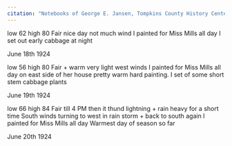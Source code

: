 ```yaml
---
citation: "Notebooks of George E. Jansen, Tompkins County History Center" 
---
```


low 62 high 80  Fair nice day not much wind  I painted for Miss Mills all day  I set out early cabbage at night

June 18th 1924

low 56 high 80  Fair + warm very light west winds  I painted for Miss Mills all day on east side of her house pretty warm hard painting. I set of some short stem cabbage plants

June 19th 1924

low 66 high 84  Fair till 4 PM then it thund lightning + rain heavy for a short time  South winds turning to west in rain storm + back to south again  I painted for Miss Mills all day  Warmest day of season so far 

June 20th 1924

